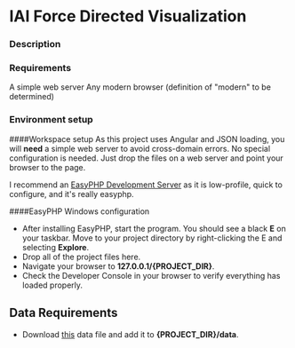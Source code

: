 IAI Force Directed Visualization
==================
### Description

### Requirements
A simple web server
Any modern browser (definition of "modern" to be determined)

### Environment setup
####Workspace setup
As this project uses Angular and JSON loading, you will **need** a simple web server to avoid cross-domain errors. No special configuration is needed. Just drop the files on a web server and point your browser to the page. 

I recommend an [EasyPHP Development Server](http://www.easyphp.org/easyphp-devserver.php) as it is low-profile, quick to configure, and it's really easyphp. 

####EasyPHP Windows configuration

* After installing EasyPHP, start the program. You should see a black **E** on your taskbar. Move to your project directory by right-clicking the E and selecting **Explore**. 
* Drop all of the project files here.
* Navigate your browser to **127.0.0.1/{PROJECT_DIR}**.
* Check the Developer Console in your browser to verify everything has loaded properly. 

## Data Requirements
* Download [this](http://wiki.cns.iu.edu/download/attachments/17727828/IAI-twitter-MayJune-interactionNet.cishellgraph.json?api=v2) data file and add it to **{PROJECT_DIR}/data**.
